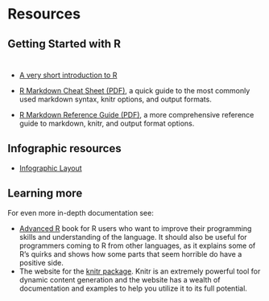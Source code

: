 # Resources

## Getting Started with R

<div style="height: 10px;"></div>

* [A very short introduction to R](https://cran.r-project.org/doc/contrib/Torfs+Brauer-Short-R-Intro.pdf)
* [R Markdown Cheat Sheet (PDF)](http://www.rstudio.com/wp-content/uploads/2015/02/rmarkdown-cheatsheet.pdf), a quick guide to the most commonly used markdown syntax, knitr options, and output formats.

* [R Markdown Reference Guide (PDF)](http://www.rstudio.com/wp-content/uploads/2015/03/rmarkdown-reference.pdf), a more comprehensive reference guide to markdown, knitr, and output format options.

## Infographic resources

* [Infographic Layout](http://www.r-bloggers.com/r-how-to-layout-and-design-an-infographic/)

## Learning more

For even more in-depth documentation see:

* [Advanced R](http://adv-r.had.co.nz) book for R users who want to improve their programming skills and understanding of the language. It should also be useful for programmers coming to R from other languages, as it explains some of R’s quirks and shows how some parts that seem horrible do have a positive side.
* The website for the [knitr package](http://yihui.name/knitr/). Knitr is an extremely powerful tool for dynamic content generation and the website has a wealth of documentation and examples to help you utilize it to its full potential.
